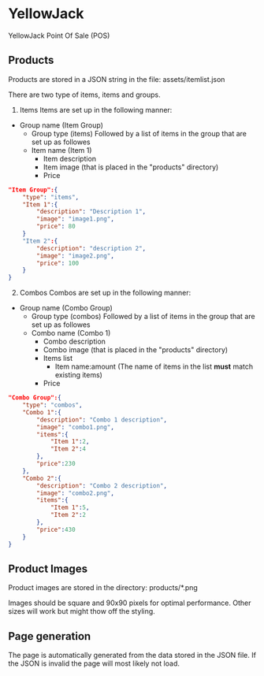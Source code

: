 # YellowJack
YellowJack Point Of Sale (POS)

## Products
Products are stored in a JSON string in the file: assets/itemlist.json

There are two type of items, items and groups.
1. Items
Items are set up in the following manner:  
- Group name (Item Group)
  - Group type (items)
Followed by a list of items in the group that are set up as followes
  - Item name (Item 1)
    - Item description
    - Item image (that is placed in the "products" directory)
    - Price  

```JSON
"Item Group":{
    "type": "items",
    "Item 1":{
        "description": "Description 1",
        "image": "image1.png",
        "price": 80
    }
    "Item 2":{
        "description": "description 2",
        "image": "image2.png",
        "price": 100
    }
}
```

2. Combos
Combos are set up in the following manner:  
- Group name (Combo Group)
  - Group type (combos)
Followed by a list of items in the group that are set up as followes
  - Combo name (Combo 1)
    - Combo description
    - Combo image (that is placed in the "products" directory)
    - Items list 
      - Item name:amount (The name of items in the list **must** match existing items)
    - Price 
```JSON
"Combo Group":{
    "type": "combos",
    "Combo 1":{
        "description": "Combo 1 description",
        "image": "combo1.png",
        "items":{
            "Item 1":2, 
            "Item 2":4
        },
        "price":230
    },
    "Combo 2":{
        "description": "Combo 2 description",
        "image": "combo2.png",
        "items":{
            "Item 1":5, 
            "Item 2":2
        },
        "price":430
    }
}
```

## Product Images
Product images are stored in the directory: products/*.png

Images should be square and 90x90 pixels for optimal performance. Other sizes will work but might thow off the styling.

## Page generation
The page is automatically generated from the data stored in the JSON file. If the JSON is invalid the page will most likely not load.
